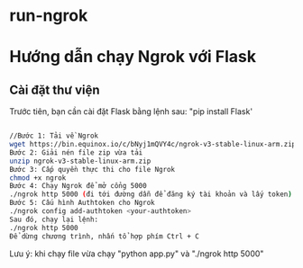 # run-ngrok
# Hướng dẫn chạy Ngrok với Flask

## Cài đặt thư viện

Trước tiên, bạn cần cài đặt Flask bằng lệnh sau:
"pip install Flask'
```bash

//Bước 1: Tải về Ngrok
wget https://bin.equinox.io/c/bNyj1mQVY4c/ngrok-v3-stable-linux-arm.zip
Bước 2: Giải nén file zip vừa tải
unzip ngrok-v3-stable-linux-arm.zip
Bước 3: Cấp quyền thực thi cho file Ngrok
chmod +x ngrok
Bước 4: Chạy Ngrok để mở cổng 5000
./ngrok http 5000 (đi tới đường dẫn để đăng ký tài khoản và lấy token)
Bước 5: Cấu hình Authtoken cho Ngrok
./ngrok config add-authtoken <your-authtoken>
Sau đó, chạy lại lệnh:
./ngrok http 5000
Để dừng chương trình, nhấn tổ hợp phím Ctrl + C
```
Lưu ý: khi chạy file vừa chạy "python app.py" và "./ngrok http 5000"

